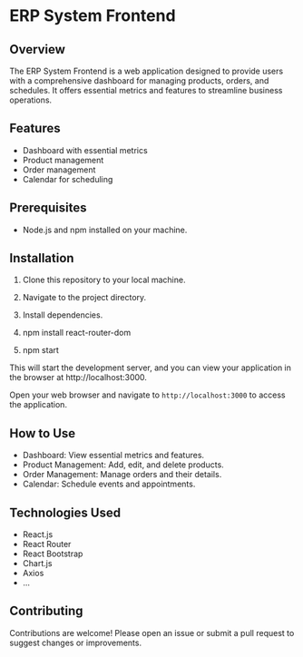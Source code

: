 # ERP System Frontend

## Overview
The ERP System Frontend is a web application designed to provide users with a comprehensive dashboard for managing products, orders, and schedules. It offers essential metrics and features to streamline business operations.

## Features
- Dashboard with essential metrics
- Product management
- Order management
- Calendar for scheduling

## Prerequisites
- Node.js and npm installed on your machine.

## Installation

1. Clone this repository to your local machine.

2. Navigate to the project directory.

3. Install dependencies.

4. npm install react-router-dom

5. npm start

This will start the development server, and you can view your application in the browser at http://localhost:3000.

Open your web browser and navigate to `http://localhost:3000` to access the application.

## How to Use
- Dashboard: View essential metrics and features.
- Product Management: Add, edit, and delete products.
- Order Management: Manage orders and their details.
- Calendar: Schedule events and appointments.

## Technologies Used
- React.js
- React Router
- React Bootstrap
- Chart.js
- Axios
- ...

## Contributing
Contributions are welcome! Please open an issue or submit a pull request to suggest changes or improvements.